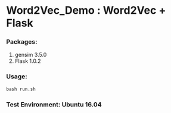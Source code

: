 # Word2Vec_Demo : Word2Vec + Flask
### Packages: 
  1. gensim 3.5.0
  2. Flask 1.0.2

### Usage:
```python
bash run.sh
```

### Test Environment: Ubuntu 16.04
